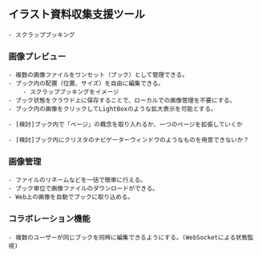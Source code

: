 ## イラスト資料収集支援ツール
    - スクラップブッキング

### 画像プレビュー
    - 複数の画像ファイルをワンセット（ブック）として管理できる。
    - ブック内の配置（位置、サイズ）を自由に編集できる。
        - スクラップブッキングをイメージ
    - ブック状態をクラウド上に保存することで、ローカルでの画像管理を不要にする。
    - ブック内の画像をクリックしてLightBoxのような拡大表示を可能とする。

    - [検討]ブック内で「ページ」の概念を取り入れるか、一つのページを拡張していくか

    - [検討]ブック内にクリスタのナビゲーターウィンドウのようなものを用意できないか？

### 画像管理
    - ファイルのリネームなどを一括で簡単に行える。
    - ブック単位で画像ファイルのダウンロードができる。
    - Web上の画像を自動でブックに取り込める。

### コラボレーション機能
    - 複数のユーザーが同じブックを同時に編集できるようにする。(WebSocketによる状態監視)

